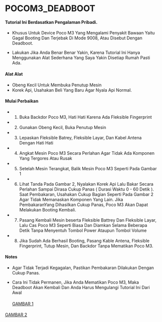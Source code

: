 # POCOM3_DEADBOOT
#### Tutorial Ini Berdasatkan Pengalaman Pribadi.
* Khusus Untuk Device Poco M3 Yang Mengalami Penyakit Bawaan Yaitu Gagal Booting Dan Terjebak Di Mode 9008, Atau Disebut Dengan Deadboot. 

* Lakukan Jika Anda Benar Benar Yakin, Karena Tutorial Ini Hanya Menggunakan Alat Sederhana Yang Saya Yakin Disetiap Rumah Pasti Ada.

#### Alat Alat
* Obeng Kecil Untuk Membuka Penutup Mesin
* Korek Api, Usahakan Beli Yang Baru Agar Nyala Api Normal.

#### Mulai Perbaikan

* 1) Buka Backdor Poco M3, Hati Hati Karena Ada Fleksible Fingerprint
* 2) Gunakan Obeng Kecil, Buka Penutup Mesin
* 3) Lepaskan Fleksible Batrey, Fleksible Layar, Dan Kabel Antena Dengan Hati Hati
* 4) Angkat Mesin Poco M3 Secara Perlahan Agar Tidak Ada Komponen Yang Tergores Atau Rusak
* 5) Setelah Mesin Terangkat, Balik Mesin Poco M3 Seperti Pada Gambar 1
* 6) Lihat Tanda Pada Gambar 2, Nyalakan Korek Api Lalu Bakar Secara Perlahan Sampai Dirasa Cukup Panas ( Durasi Waktu 0 - 60 Detik ). 
Saat Pembakaran, Usahakan Cukup Bagian Seperti Pada Gambar 2 Agar Tidak Memanaskan Komponen Yang Lain. Jika PembakaranYang Dihasilkan Cukup Panas, Poco M3 Akan Dapat Melakukan Booting Kembali.
* 7) Pasang Kembali Mesin beserta Fleksible Battrey Dan Fleksible Layar, Lalu Cas Poco M3 Seperti Biasa Dan Diamkan Selama Beberapa Detik Tanpa Menyentuh Tombol Power Ataupun Tombol Volume
* 8) Jika Sudah Ada Berhasil Booting, Pasang Kable Antena, Fleksible Fingerprint, Tutup Mesin, Dan Backdor Tanpa Mematikan Poco M3.
####

#### Notes

* Agar Tidak Terjadi Kegagalan, Pastikan Pembakaran Dilakukan Dengan Cukup Panas.
* Cara Ini Tidak Permanen, Jika Anda Mematikan Poco M3, Maka Deadboot Akan Kembali Dan Anda Harus Mengulangi Tutorial Ini Dari Awal

  ####

  [GAMBAR 1](https://github.com/KutuMobaa/POCOM3_DEADBOOT/assets/124151847/a11b7c28-05ed-4ddd-8cc4-cd4e280c1b02)
####
[GAMBAR 2](https://github.com/KutuMobaa/POCOM3_DEADBOOT/assets/124151847/c5503932-34f8-4ea0-85f3-2949ed8d599c)
